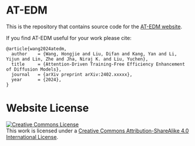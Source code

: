 # AT-EDM

This is the repository that contains source code for the [AT-EDM website](https://atedm.github.io).

If you find AT-EDM useful for your work please cite:
```
@article{wang2024atedm,
  author    = {Wang, Hongjie and Liu, Difan and Kang, Yan and Li, Yijun and Lin, Zhe and Jha, Niraj K. and Liu, Yuchen},
  title     = {Attention-Driven Training-Free Efficiency Enhancement of Diffusion Models},
  journal   = {arXiv preprint arXiv:2402.xxxxx},
  year      = {2024},
}
```

# Website License
<a rel="license" href="http://creativecommons.org/licenses/by-sa/4.0/"><img alt="Creative Commons License" style="border-width:0" src="https://i.creativecommons.org/l/by-sa/4.0/88x31.png" /></a><br />This work is licensed under a <a rel="license" href="http://creativecommons.org/licenses/by-sa/4.0/">Creative Commons Attribution-ShareAlike 4.0 International License</a>.
